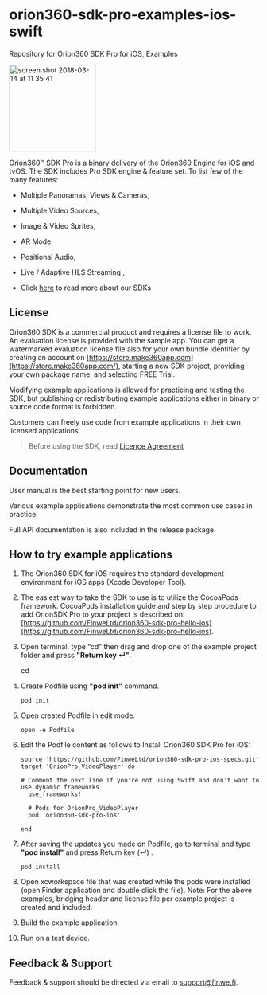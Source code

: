 # orion360-sdk-pro-examples-ios-swift
Repository for Orion360 SDK Pro for iOS, Examples

<img width="174" alt="screen shot 2018-03-14 at 11 35 41" src="https://user-images.githubusercontent.com/36510685/37829670-9521c0d6-2ea8-11e8-9adb-9b9309e8ec45.png">


Orion360™ SDK Pro is a binary delivery of the Orion360 Engine for iOS and tvOS. The SDK includes Pro SDK engine & feature set. To list few of the many features:

 -    Multiple Panoramas, Views & Cameras,
    
-   Multiple Video Sources,
    
-   Image & Video Sprites,
    
-   AR Mode,
    
-   Positional Audio,
    
-   Live / Adaptive HLS Streaming ,
    
-  Click [here](http://orion360.finwe.mobi/sdk/) to read more about our SDKs

## License

Orion360 SDK is a commercial product and requires a license file to work. An evaluation license is provided with the sample app. You can get a watermarked evaluation license file also for your own bundle identifier by creating an account on  [https://store.make360app.com](https://store.make360app.com/), starting a new SDK project, providing your own package name, and selecting FREE Trial.

Modifying example applications is allowed for practicing and testing the SDK, but publishing or redistributing example applications either in binary or source code format is forbidden.

Customers can freely use code from example applications in their own licensed applications.

> Before using the SDK, read  [Licence Agreement](https://github.com/FinweLtd/Orion_SDK_iOS_SampleApps/blob/master/Finwe_Orion360_SDK_Basic_Evaluation_Kit_License_en_US-20161212_1500.pdf)

## Documentation

User manual is the best starting point for new users.

Various example applications demonstrate the most common use cases in practice.

Full API documentation is also included in the release package.

## How to try example applications

1.  The Orion360 SDK for iOS requires the standard development environment for iOS apps (Xcode Developer Tool).
    
2.  The easiest way to take the SDK to use is to utilize the CocoaPods framework. CocoaPods installation guide and step by step procedure to add OrionSDK Pro to your project is described on:  [https://github.com/FinweLtd/orion360-sdk-pro-hello-ios](https://github.com/FinweLtd/orion360-sdk-pro-hello-ios).    

3.  Open terminal, type “cd” then drag and drop one of the example project folder and press  **"Return key ↵"**.

    cd <drag and drop your project folder>
4. Create Podfile using **"pod init"** command.
   ```
   pod init
   ```
5. Open created Podfile in edit mode.
   ```
   open -e Podfile 
   ```
6. Edit the Podfile content as follows to Install Orion360 SDK Pro for iOS:

   ```
   source 'https://github.com/FinweLtd/orion360-sdk-pro-ios-specs.git'
   target 'OrionPro_VideoPlayer' do

   # Comment the next line if you're not using Swift and don't want to use dynamic frameworks
     use_frameworks!

     # Pods for OrionPro_VideoPlayer
     pod 'orion360-sdk-pro-ios'

   end
   ```
7. After saving the updates you made on Podfile, go to terminal and type **"pod install"** and press Return key (↵) .
   ```
   pod install
   ```
8.  Open xcworkspace file that was created while the pods were installed (open Finder application and double click the file). Note: For the above examples, bridging header and license file per example project is created and included.
    
9.  Build the example application.
    
10.  Run on a test device.

## Feedback & Support

Feedback & support should be directed via email to  [support@finwe.fi](mailto:support@finwe.fi). 
